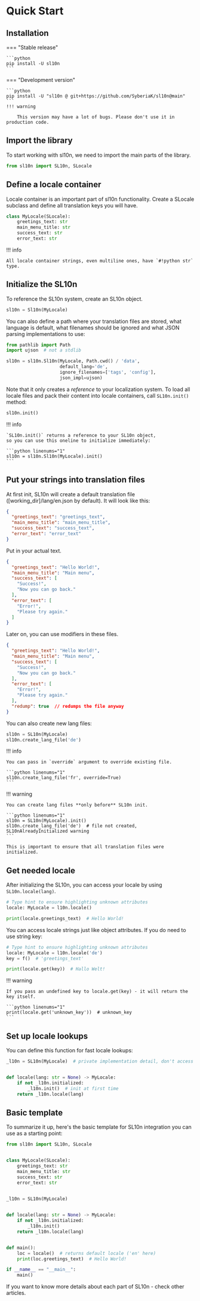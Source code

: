 # Quick Start

## Installation

=== "Stable release"

    ```python
    pip install -U sl10n    
    ```

=== "Development version"

    ```python
    pip install -U "sl10n @ git+https://github.com/SyberiaK/sl10n@main" 
    ```
    !!! warning

        This version may have a lot of bugs. Please don't use it in production code.

## Import the library

To start working with sl10n, we need to import the main parts of the library.
```python linenums="1"
from sl10n import SL10n, SLocale
```

## Define a locale container

Locale container is an important part of sl10n functionality.
Create a SLocale subclass and define all translation keys you will have.

```python linenums="1"
class MyLocale(SLocale):
    greetings_text: str
    main_menu_title: str
    success_text: str
    error_text: str
```

!!! info

    All locale container strings, even multiline ones, have `#!python str` type.

## Initialize the SL10n

To reference the SL10n system, create an SL10n object.

```python linenums="1"
sl10n = Sl10n(MyLocale)
```

You can also define a path where your translation files are stored, what language is default,
what filenames should be ignored and what JSON parsing implementations to use:

```python linenums="1"
from pathlib import Path
import ujson  # not a stdlib

sl10n = sl10n.Sl10n(MyLocale, Path.cwd() / 'data',
                    default_lang='de',
                    ignore_filenames=['tags', 'config'],
                    json_impl=ujson)
```

Note that it only creates a *reference* to your localization system.
To load all locale files and pack their content into locale containers,
call `SL10n.init()` method:

```python linenums="1"
sl10n.init()
```

!!! info

    `SL10n.init()` returns a reference to your SL10n object,
    so you can use this oneline to initialize immediately:

    ```python linenums="1"
    sl10n = sl10n.Sl10n(MyLocale).init()
    ```

## Put your strings into translation files

At first init, SL10n will create a default translation file 
([working_dir]/lang/en.json by default). It will look like this: 

```json
{
  "greetings_text": "greetings_text",
  "main_menu_title": "main_menu_title",
  "success_text": "success_text",
  "error_text": "error_text"
}
```

Put in your actual text.

```json
{
  "greetings_text": "Hello World!",
  "main_menu_title": "Main menu",
  "success_text": [
    "Success!",
    "Now you can go back."
  ],
  "error_text": [
    "Error!",
    "Please try again."
  ]
}
```

Later on, you can use modifiers in these files.

```json
{
  "greetings_text": "Hello World!",
  "main_menu_title": "Main menu",
  "success_text": [
    "Success!",
    "Now you can go back."
  ],
  "error_text": [
    "Error!",
    "Please try again."
  ], 
  "redump": true  // redumps the file anyway
}
```

You can also create new lang files:
```python linenums="1"
sl10n = SL10n(MyLocale)
sl10n.create_lang_file('de')
```

!!! info

    You can pass in `override` argument to override existing file.

    ```python linenums="1"
    sl10n.create_lang_file('fr', override=True)
    ```

!!! warning

    You can create lang files **only before** SL10n init.

    ```python linenums="1"
    sl10n = SL10n(MyLocale).init()
    sl10n.create_lang_file('de')  # file not created, SL10nAlreadyInitialized warning
    ```

    This is important to ensure that all translation files were initialized.

## Get needed locale

After initializing the SL10n, you can access your locale by using `SL10n.locale(lang)`.

```python linenums="1"
# Type hint to ensure highlighting unknown attributes
locale: MyLocale = l10n.locale()

print(locale.greetings_text)  # Hello World!
```

You can access locale strings just like object attributes. 
If you do need to use string key:

```python linenums="1"
# Type hint to ensure highlighting unknown attributes
locale: MyLocale = l10n.locale('de')
key = f()  # 'greetings_text'

print(locale.get(key))  # Hallo Welt!
```

!!! warning

    If you pass an undefined key to locale.get(key) - it will return the key itself.

    ```python linenums="1"
    print(locale.get('unknown_key'))  # unknown_key
    ```

## Set up locale lookups

You can define this function for fast locale lookups:

```python linenums="1"
_l10n = SL10n(MyLocale)  # private implementation detail, don't access it directly


def locale(lang: str = None) -> MyLocale:
    if not _l10n.initialized:
        _l10n.init()  # init at first time
    return _l10n.locale(lang)
```

## Basic template

To summarize it up, here's the basic template for SL10n integration you can use as a starting point:
```python linenums="1"
from sl10n import SL10n, SLocale


class MyLocale(SLocale):
    greetings_text: str
    main_menu_title: str
    success_text: str
    error_text: str

    
_l10n = SL10n(MyLocale)


def locale(lang: str = None) -> MyLocale:
    if not _l10n.initialized:
        _l10n.init()
    return _l10n.locale(lang)


def main():
    loc = locale()  # returns default locale ('en' here)
    print(loc.greetings_text)  # Hello World!

if __name__ == "__main__":
    main()
```

If you want to know more details about each part of SL10n - check other articles.